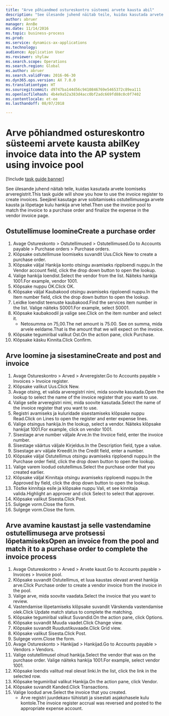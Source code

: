 ```yaml
--- 
title: "Arve põhiandmed ostureskontro süsteemi arvete kausta abil"
description: "See ülesande juhend näitab teile, kuidas kasutada arvete loomiseks arveregistrit."
author: abruer
manager: AnnBe
ms.date: 11/14/2016
ms.topic: business-process
ms.prod: 
ms.service: dynamics-ax-applications
ms.technology: 
audience: Application User
ms.reviewer: shylaw
ms.search.scope: Operations
ms.search.region: Global
ms.author: abruer
ms.search.validFrom: 2016-06-30
ms.dyn365.ops.version: AX 7.0.0
ms.translationtype: HT
ms.sourcegitcommit: d9747ba144d56c9410846769e5465372c89ea111
ms.openlocfilehash: 4b4e9a52a383d4acc0bf2adc669fd88c0c0f7402
ms.contentlocale: et-ee
ms.lasthandoff: 08/07/2018

---
```

# <a name="key-invoice-data-into-the-ap-system-using-invoice-pool"></a><span data-ttu-id="0089e-103">Arve põhiandmed ostureskontro süsteemi arvete kausta abil</span><span class="sxs-lookup"><span data-stu-id="0089e-103">Key invoice data into the AP system using invoice pool</span></span>

[!include [task guide banner](../../includes/task-guide-banner.md)]

<span data-ttu-id="0089e-104">See ülesande juhend näitab teile, kuidas kasutada arvete loomiseks arveregistrit.</span><span class="sxs-lookup"><span data-stu-id="0089e-104">This task guide will show you how to use the invoice register to create invoices.</span></span>  <span data-ttu-id="0089e-105">Seejärel kasutage arve sobitamiseks ostutellimusega arvete kausta ja lõpetage kulu hankija arve lehel.</span><span class="sxs-lookup"><span data-stu-id="0089e-105">Then use the invoice pool to match the invoice to a purchase order and finalize the expense in the vendor invoice page.</span></span>


## <a name="create-a-purchase-order"></a><span data-ttu-id="0089e-106">Ostutellimuse loomine</span><span class="sxs-lookup"><span data-stu-id="0089e-106">Create a purchase order</span></span>
1. <span data-ttu-id="0089e-107">Avage Ostureskonto > Ostutellimused > Ostutellimused.</span><span class="sxs-lookup"><span data-stu-id="0089e-107">Go to Accounts payable > Purchase orders > Purchase orders.</span></span>
2. <span data-ttu-id="0089e-108">Klõpsake ostutellimuse loomiseks suvandit Uus.</span><span class="sxs-lookup"><span data-stu-id="0089e-108">Click New to create a purchase order.</span></span>
3. <span data-ttu-id="0089e-109">Klõpsake väljal Hankija konto otsingu avamiseks ripploendi nuppu.</span><span class="sxs-lookup"><span data-stu-id="0089e-109">In the Vendor account field, click the drop down button to open the lookup.</span></span>
4. <span data-ttu-id="0089e-110">Valige hankija loendist.</span><span class="sxs-lookup"><span data-stu-id="0089e-110">Select the vendor from the list.</span></span> <span data-ttu-id="0089e-111">Näiteks hankija 1001.</span><span class="sxs-lookup"><span data-stu-id="0089e-111">For example, vendor 1001.</span></span>
5. <span data-ttu-id="0089e-112">Klõpsake nuppu OK.</span><span class="sxs-lookup"><span data-stu-id="0089e-112">Click OK.</span></span>
6. <span data-ttu-id="0089e-113">Klõpsake väljal Kaubakood otsingu avamiseks ripploendi nuppu.</span><span class="sxs-lookup"><span data-stu-id="0089e-113">In the Item number field, click the drop down button to open the lookup.</span></span>
7. <span data-ttu-id="0089e-114">Leidke loendist teenuste kaubakood.</span><span class="sxs-lookup"><span data-stu-id="0089e-114">Find the services item number in the list.</span></span> <span data-ttu-id="0089e-115">Valige näiteks S0001.</span><span class="sxs-lookup"><span data-stu-id="0089e-115">For example, select S0001.</span></span>
8. <span data-ttu-id="0089e-116">Klõpsake kaubakoodil ja valige see.</span><span class="sxs-lookup"><span data-stu-id="0089e-116">Click on the item number and select it.</span></span>
    * <span data-ttu-id="0089e-117">Netosumma on 75,00.</span><span class="sxs-lookup"><span data-stu-id="0089e-117">The net amount is 75.00.</span></span>  <span data-ttu-id="0089e-118">See on summa, mida arvele eeldame.</span><span class="sxs-lookup"><span data-stu-id="0089e-118">That is the amount that we will expect on the invoice.</span></span>  
9. <span data-ttu-id="0089e-119">Klõpsake tegumiribal valikut Ost.</span><span class="sxs-lookup"><span data-stu-id="0089e-119">On the action pane, click Purchase.</span></span>
10. <span data-ttu-id="0089e-120">Klõpsake käsku Kinnita.</span><span class="sxs-lookup"><span data-stu-id="0089e-120">Click Confirm.</span></span>

## <a name="create-and-post-and-invoice"></a><span data-ttu-id="0089e-121">Arve loomine ja sisestamine</span><span class="sxs-lookup"><span data-stu-id="0089e-121">Create and post and invoice</span></span>
1. <span data-ttu-id="0089e-122">Avage Ostureskontro > Arved > Arveregister.</span><span class="sxs-lookup"><span data-stu-id="0089e-122">Go to Accounts payable > Invoices > Invoice register.</span></span>
2. <span data-ttu-id="0089e-123">Klõpsake valikut Uus.</span><span class="sxs-lookup"><span data-stu-id="0089e-123">Click New.</span></span>
3. <span data-ttu-id="0089e-124">Avage otsing, et valida arveregistri nimi, mida soovite kasutada.</span><span class="sxs-lookup"><span data-stu-id="0089e-124">Open the lookup to select the name of the invoice register that you want to use.</span></span>
4. <span data-ttu-id="0089e-125">Valige selle arveregistri nimi, mida soovite kasutada.</span><span class="sxs-lookup"><span data-stu-id="0089e-125">Select the name of the invoice register that you want to use.</span></span>
5. <span data-ttu-id="0089e-126">Registri avamiseks ja kuluridade sisestamiseks klõpsake nuppu Read.</span><span class="sxs-lookup"><span data-stu-id="0089e-126">Click on Lines to open the register and enter expense lines.</span></span>
6. <span data-ttu-id="0089e-127">Valige otsingus hankija.</span><span class="sxs-lookup"><span data-stu-id="0089e-127">In the lookup, select a vendor.</span></span> <span data-ttu-id="0089e-128">Näiteks klõpsake hankijat 1001.</span><span class="sxs-lookup"><span data-stu-id="0089e-128">For example, click on vendor 1001.</span></span>
7. <span data-ttu-id="0089e-129">Sisestage arve number väljale Arve.</span><span class="sxs-lookup"><span data-stu-id="0089e-129">In the Invoice field, enter the invoice number.</span></span>
8. <span data-ttu-id="0089e-130">Sisestage väärtus väljale Kirjeldus.</span><span class="sxs-lookup"><span data-stu-id="0089e-130">In the Description field, type a value.</span></span>
9. <span data-ttu-id="0089e-131">Sisestage arv väljale Kreedit.</span><span class="sxs-lookup"><span data-stu-id="0089e-131">In the Credit field, enter a number.</span></span>
10. <span data-ttu-id="0089e-132">Klõpsake väljal Ostutellimus otsingu avamiseks ripploendi nuppu.</span><span class="sxs-lookup"><span data-stu-id="0089e-132">In the Purchase order field, click the drop down button to open the lookup.</span></span>
11. <span data-ttu-id="0089e-133">Valige varem loodud ostutellimus.</span><span class="sxs-lookup"><span data-stu-id="0089e-133">Select the purchase order that you created earlier.</span></span>
12. <span data-ttu-id="0089e-134">Klõpsake väljal Kinnitaja otsingu avamiseks ripploendi nuppu.</span><span class="sxs-lookup"><span data-stu-id="0089e-134">In the Approved by field, click the drop down button to open the lookup.</span></span>
13. <span data-ttu-id="0089e-135">Tõstke kinnitaja esile ja klõpsake nuppu Vali, et see kinnitaja valida.</span><span class="sxs-lookup"><span data-stu-id="0089e-135">Highlight an approver and click Select to select that approver.</span></span>
14. <span data-ttu-id="0089e-136">Klõpsake valikut Sisesta.</span><span class="sxs-lookup"><span data-stu-id="0089e-136">Click Post.</span></span>
15. <span data-ttu-id="0089e-137">Sulgege vorm.</span><span class="sxs-lookup"><span data-stu-id="0089e-137">Close the form.</span></span>
16. <span data-ttu-id="0089e-138">Sulgege vorm.</span><span class="sxs-lookup"><span data-stu-id="0089e-138">Close the form.</span></span>

## <a name="open-an-invoice-from-the-pool-and-match-it-to-a-purchase-order-to-complete-the-invoice-process"></a><span data-ttu-id="0089e-139">Arve avamine kaustast ja selle vastendamine ostutellimusega arve protsessi lõpetamiseks</span><span class="sxs-lookup"><span data-stu-id="0089e-139">Open an invoice from the pool and match it to a purchase order to complete the invoice process</span></span>
1. <span data-ttu-id="0089e-140">Avage Ostureskontro > Arved > Arvete kaust.</span><span class="sxs-lookup"><span data-stu-id="0089e-140">Go to Accounts payable > Invoices > Invoice pool.</span></span>
2. <span data-ttu-id="0089e-141">Klõpsake suvandit Ostutellimus, et luua kaustas olevast arvest hankija arve.</span><span class="sxs-lookup"><span data-stu-id="0089e-141">Click Purchase order to create a vendor invoice from the invoice in the pool.</span></span>
3. <span data-ttu-id="0089e-142">Valige arve, mida soovite vaadata.</span><span class="sxs-lookup"><span data-stu-id="0089e-142">Select the invoice that you want to review.</span></span>
4. <span data-ttu-id="0089e-143">Vastendamise lõpetamiseks klõpsake suvandit Värskenda vastendamise olek.</span><span class="sxs-lookup"><span data-stu-id="0089e-143">Click Update match status to complete the matching.</span></span>
5. <span data-ttu-id="0089e-144">Klõpsake tegumiribal valikut Suvandid.</span><span class="sxs-lookup"><span data-stu-id="0089e-144">On the action pane, click Options.</span></span>
6. <span data-ttu-id="0089e-145">Klõpsake suvandit Muuda vaadet.</span><span class="sxs-lookup"><span data-stu-id="0089e-145">Click Change view.</span></span>
7. <span data-ttu-id="0089e-146">Klõpsake suvandit Ruudustikuvaade.</span><span class="sxs-lookup"><span data-stu-id="0089e-146">Click Grid view.</span></span>
8. <span data-ttu-id="0089e-147">Klõpsake valikut Sisesta.</span><span class="sxs-lookup"><span data-stu-id="0089e-147">Click Post.</span></span>
9. <span data-ttu-id="0089e-148">Sulgege vorm.</span><span class="sxs-lookup"><span data-stu-id="0089e-148">Close the form.</span></span>
10. <span data-ttu-id="0089e-149">Avage Ostureskonto > Hankijad > Hankijad.</span><span class="sxs-lookup"><span data-stu-id="0089e-149">Go to Accounts payable > Vendors > Vendors.</span></span>
11. <span data-ttu-id="0089e-150">Valige ostutellimusel olnud hankija.</span><span class="sxs-lookup"><span data-stu-id="0089e-150">Select the vendor that was on the purchase order.</span></span> <span data-ttu-id="0089e-151">Valige näiteks hankija 1001.</span><span class="sxs-lookup"><span data-stu-id="0089e-151">For example, select vendor 1001.</span></span>
12. <span data-ttu-id="0089e-152">Klõpsake loendis valitud real olevat linki.</span><span class="sxs-lookup"><span data-stu-id="0089e-152">In the list, click the link in the selected row.</span></span>
13. <span data-ttu-id="0089e-153">Klõpsake tegumiribal valikut Hankija.</span><span class="sxs-lookup"><span data-stu-id="0089e-153">On the action pane, click Vendor.</span></span>
14. <span data-ttu-id="0089e-154">Klõpsake suvandit Kanded.</span><span class="sxs-lookup"><span data-stu-id="0089e-154">Click Transactions.</span></span>
15. <span data-ttu-id="0089e-155">Valige loodud arve.</span><span class="sxs-lookup"><span data-stu-id="0089e-155">Select the invoice that you created.</span></span>
    * <span data-ttu-id="0089e-156">Arve registri juurdekasv tühistati ja sisestati asjakohasele kulu kontole.</span><span class="sxs-lookup"><span data-stu-id="0089e-156">The invoice register accrual was reversed and posted to the appropriate expense account.</span></span>  


